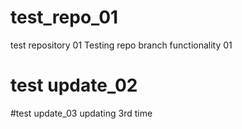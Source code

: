 # test_repo_01
test repository 01
Testing repo branch functionality 01

# test update_02

#test update_03
updating 3rd time
